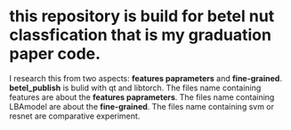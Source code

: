 # this repository is build for betel nut classfication that is my graduation paper code.
I research this from two aspects: **features paprameters** and **fine-grained**.
**betel_publish** is bulid with qt and libtorch.
The files name containing features are about the **features paprameters**.
The files name containing LBAmodel are about the **fine-grained**.
The files name containing svm or resnet are comparative experiment.
